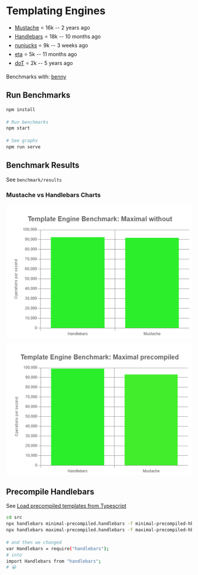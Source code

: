 Templating Engines
==================

- [Mustache](https://github.com/janl/mustache.js) ⭐ 16k -- 2 years ago
- [Handlebars](https://github.com/handlebars-lang/handlebars.js/) ⭐ 18k -- 10 months ago
- [nunjucks](https://github.com/mozilla/nunjucks) ⭐ 9k -- 3 weeks ago
- [eta](https://github.com/eta-dev/eta) ⭐ 5k -- 11 months ago
- [doT](https://github.com/olado/doT) ⭐ 2k -- 5 years ago

Benchmarks with: [benny](https://github.com/caderek/benny)


## Run Benchmarks

```sh
npm install

# Run benchmarks
npm start

# See graphs
npm run serve
```


## Benchmark Results

See `benchmark/results`

### Mustache vs Handlebars Charts

![Benchmark without precompilation](benchmark/charts/maximal-without.png)

![Benchmark WITH precompilation](benchmark/charts/maximal-precompiled.png)



## Precompile Handlebars

See [Load precompiled templates from Typescript](https://github.com/handlebars-lang/handlebars.js/issues/1528)

```sh
cd src
npx handlebars minimal-precompiled.handlebars -f minimal-precompiled-hbs.js -c handlebars
npx handlebars maximal-precompiled.handlebars -f maximal-precompiled-hbs.js -c handlebars

# and then we changed
var Handlebars = require("handlebars");
# into
import Handlebars from "handlebars";
# 😀
```
